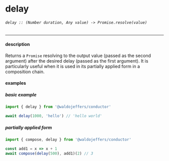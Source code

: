 # delay

###### `delay :: (Number duration, Any value) -> Promise.resolve(value)`

---

#### description
Returns a `Promise` resolving to the output value (passed as the second argument) after the desired delay (passed as the first argument). It is particularly useful when it is used in its partially applied form in a composition chain.


#### examples
##### basic example
```js
import { delay } from '@waldojeffers/conductor'

await delay(1000, 'hello') // 'hello world'
```

##### partially applied form
```js
import { compose, delay } from '@waldojeffers/conductor'

const add1 = x => x + 1
await compose(delay(500), add1)(2) // 3
```



